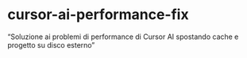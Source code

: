 # cursor-ai-performance-fix
“Soluzione ai problemi di performance di Cursor AI spostando cache e progetto su disco esterno”

